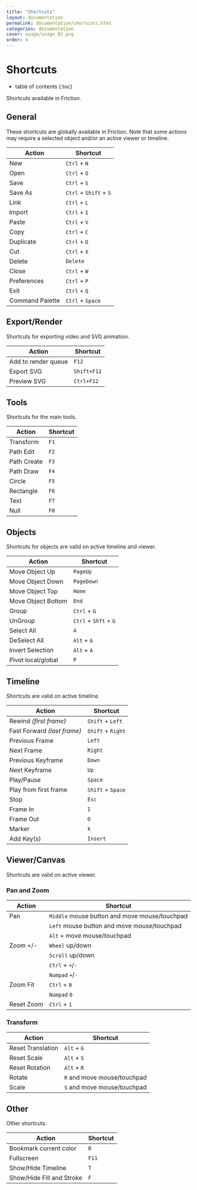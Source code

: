 ```yaml
---
title: "Shortcuts"
layout: documentation
permalink: documentation/shortcuts.html
categories: documentation
cover: usage/usage_02.png
order: 4
---
```


# Shortcuts

* table of contents
{:toc}

Shortcuts available in Friction.

## General

These shortcuts are globally available in Friction. Note that some actions may require a selected object and/or an active viewer or timeline.

| Action | Shortcut |
| ------ | -------- |
| New | `Ctrl` + `N`
| Open | `Ctrl` + `O`
| Save | `Ctrl` + `S`
| Save As | `Ctrl` + `Shift` + `S`
| Link | `Ctrl` + `L`
| Import | `Ctrl` + `I`
| Paste | `Ctrl` + `V`
| Copy | `Ctrl` + `C`
| Duplicate | `Ctrl` + `D`
| Cut | `Ctrl` + `X`
| Delete | `Delete`
| Close | `Ctrl` + `W`
| Preferences | `Ctrl` + `P`
| Exit | `Ctrl` + `Q`
| Command Palette | `Ctrl` + `Space`

## Export/Render

Shortcuts for exporting video and SVG animation.

| Action | Shortcut |
| ------ | -------- |
| Add to render queue | `F12`
| Export SVG | `Shift+F12`
| Preview SVG | `Ctrl+F12`

## Tools

Shortcuts for the main tools.

| Action | Shortcut |
| ------ | -------- |
| Transform | `F1`
| Path Edit | `F2`
| Path Create | `F3`
| Path Draw | `F4`
| Circle | `F5`
| Rectangle | `F6`
| Text | `F7`
| Null | `F8`

## Objects

Shortcuts for objects are valid on active timeline and viewer.

| Action | Shortcut |
| ------ | -------- |
| Move Object Up | `PageUp`
| Move Object Down | `PageDown`
| Move Object Top | `Home`
| Move Object Bottom | `End`
| Group | `Ctrl` + `G`
| UnGroup | `Ctrl` + `Shft` + `G`
| Select All | `A`
| DeSelect All | `Alt` + `A`
| Invert Selection | `Alt` + `A`
| Pivot local/global | `P`

## Timeline

Shortcuts are valid on active timeline.

| Action | Shortcut |
| ------ | -------- |
| Rewind *(first frame)* | `Shift` + `Left`
| Fast Forward *(last frame)* | `Shift` + `Right`
| Previous Frame | `Left`
| Next Frame | `Right`
| Previous Keyframe | `Down`
| Next Keyframe | `Up`
| Play/Pause | `Space`
| Play from first frame | `Shift` + `Space`
| Stop | `Esc`
| Frame In | `I`
| Frame Out | `O`
| Marker | `k`
| Add Key(s) | `Insert`

## Viewer/Canvas

Shortcuts are valid on active viewer.

### Pan and Zoom

| Action | Shortcut |
| ------ | -------- |
| Pan | `Middle` mouse button and move mouse/touchpad
| | `Left` mouse button and move mouse/touchpad
| | `Alt` + move mouse/touchpad
| Zoom +/- | `Wheel`  up/down
| | `Scroll` up/down
| | `Ctrl` + `+`/`-`
| | `Numpad` `+`/`-`
| Zoom Fit | `Ctrl` + `0`
| | `Numpad`  `0`
| Reset Zoom | `Ctrl` + `1`

### Transform

| Action | Shortcut |
| ------ | -------- |
| Reset Translation | `Alt` + `G`
| Reset Scale | `Alt` + `S`
| Reset Rotation | `Alt` + `R`
| Rotate | `R` and move mouse/touchpad
| Scale | `S` and move mouse/touchpad

## Other

Other shortcuts.

| Action | Shortcut |
| ------ | -------- |
| Bookmark current color | `B`
| Fullscreen | `F11`
| Show/Hide Timeline | `T`
| Show/Hide Fill and Stroke | `F`
